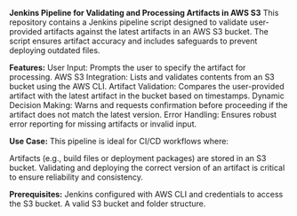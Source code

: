**Jenkins Pipeline for Validating and Processing Artifacts in AWS S3**
This repository contains a Jenkins pipeline script designed to validate user-provided artifacts against the latest artifacts in an AWS S3 bucket. The script ensures artifact accuracy and includes safeguards to prevent deploying outdated files.

**Features:**
User Input: Prompts the user to specify the artifact for processing.
AWS S3 Integration: Lists and validates contents from an S3 bucket using the AWS CLI.
Artifact Validation: Compares the user-provided artifact with the latest artifact in the bucket based on timestamps.
Dynamic Decision Making: Warns and requests confirmation before proceeding if the artifact does not match the latest version.
Error Handling: Ensures robust error reporting for missing artifacts or invalid input.

**Use Case:**
This pipeline is ideal for CI/CD workflows where:

Artifacts (e.g., build files or deployment packages) are stored in an S3 bucket.
Validating and deploying the correct version of an artifact is critical to ensure reliability and consistency.

**Prerequisites:**
Jenkins configured with AWS CLI and credentials to access the S3 bucket.
A valid S3 bucket and folder structure.
